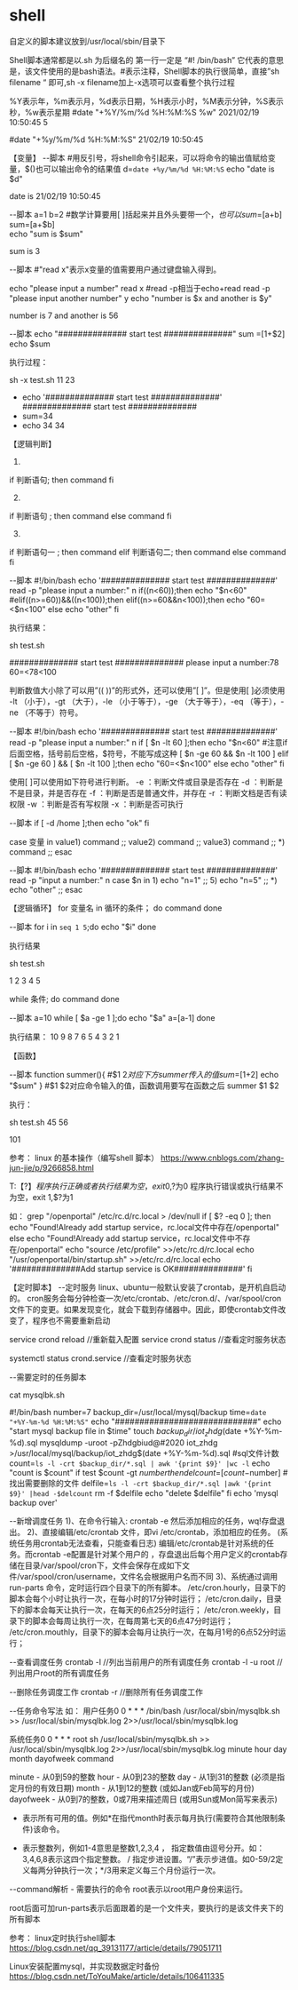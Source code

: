 # shell

自定义的脚本建议放到/usr/local/sbin/目录下

Shell脚本通常都是以.sh 为后缀名的
第一行一定是 “#! /bin/bash” 它代表的意思是，该文件使用的是bash语法。#表示注释，Shell脚本的执行很简单，直接”sh filename “ 即可,sh -x filename加上-x选项可以查看整个执行过程

%Y表示年，%m表示月，%d表示日期，%H表示小时，%M表示分钟，%S表示秒，%w表示星期
#date "+%Y/%m/%d %H:%M:%S %w"
2021/02/19 10:50:45 5

#date "+%y/%m/%d %H:%M:%S"
21/02/19 10:50:45

【变量】
--脚本
#用反引号，将shell命令引起来，可以将命令的输出值赋给变量，$()也可以输出命令的结果值
d=`date +%y/%m/%d %H:%M:%S`
echo "date is $d"

date is 21/02/19 10:50:45



--脚本
a=1
b=2
#数学计算要用[ ]括起来并且外头要带一个$，也可以sum=$[a+b]
sum=$[$a+$b]		
echo "sum is $sum"

sum is 3

--脚本
#"read x"表示x变量的值需要用户通过键盘输入得到。

echo "please input a number"
read x
#read -p相当于echo+read
read -p "please input another number" y
echo "number is $x and another is $y"

number is 7 and another is 56



--脚本
echo "############## start test ##############"
sum =$[$1+$2]
echo $sum

执行过程：

sh -x test.sh 11 23

+ echo '############## start test ##############'
############## start test ##############
+ sum=34
+ echo 34
34

【逻辑判断】

1)
if 判断语句; then
command
fi

2)
if 判断语句 ; then
command
else
command
fi

3)
if 判断语句一 ; then
command
elif 判断语句二; then
command
else
command
fi

--脚本
#!/bin/bash
echo '############## start test ##############'
read -p "please input a number:" n
if((n<60));then
    echo "$n<60"
#elif((n>=60))&&((n<100));then
elif((n>=60&&n<100));then
    echo "60=<$n<100"
else 
    echo "other"
fi

执行结果：

sh test.sh

############## start test ##############
please input a number:78
60=<78<100



判断数值大小除了可以用”(( ))”的形式外，还可以使用”[ ]”。但是使用[ ]必须使用 -lt （小于），-gt （大于），-le （小于等于），-ge （大于等于），-eq （等于），-ne （不等于）符号。

--脚本
#!/bin/bash
echo '############## start test ##############'
read -p "please input a number:" n
if [ $n -lt 60 ];then
    echo "$n<60"
#注意if后面空格，括号前后空格，$符号，不能写成这种 [ $n -ge 60 && $n -lt 100 ]
elif [ $n -ge 60 ] && [ $n -lt 100 ];then
    echo "60=<$n<100"
else 
    echo "other"
fi


使用[ ]可以使用如下符号进行判断。
-e ：判断文件或目录是否存在
-d ：判断是不是目录，并是否存在
-f ：判断是否是普通文件，并存在
-r ：判断文档是否有读权限
-w ：判断是否有写权限
-x ：判断是否可执行

--脚本
if [ -d /home ];then
    echo "ok"
fi


case 变量 in
value1)
command
;;
value2)
command
;;
value3)
command
;;
*)
command
;;
esac

--脚本
#!/bin/bash
echo '############## start test ##############'
read -p "input a number:" n
case $n in
1)
  echo "n=1"
  ;;
5)
  echo "n=5"
  ;;
*)
  echo "other"
  ;;
esac


【逻辑循环】
for 变量名 in 循环的条件； do
command
done

--脚本
for i in `seq 1 5`;do
    echo "$i"
done

执行结果

sh test.sh

1
2
3
4
5


while 条件; do
command
done

--脚本
a=10
while [ $a -ge 1 ];do
    echo "$a"
    a=$[$a-1]
done

执行结果：
10
9
8
7
6
5
4
3
2
1


【函数】

--脚本
function summer(){
#$1 $2对应下方summer传入的值
  sum=$[$1+$2]
  echo "$sum"
}
#$1 $2对应命令输入的值，函数调用要写在函数之后
summer $1 $2

执行：

sh test.sh 45 56

101

参考：
linux 的基本操作（编写shell 脚本）
https://www.cnblogs.com/zhang-jun-jie/p/9266858.html

T:【$?】
程序执行正确或者执行结果为空，exit 0,$?为0
程序执行错误或执行结果不为空，exit 1,$?为1

如：
grep "/openportal" /etc/rc.d/rc.local > /dev/null
if [ $? -eq 0 ]; then
    echo "Found!Already add startup service，rc.local文件中存在/openportal"
else
    echo "Found!Already add startup service，rc.local文件中不存在/openportal"
    echo "source /etc/profile" >>/etc/rc.d/rc.local
    echo "/usr/openportal/bin/startup.sh" >>/etc/rc.d/rc.local
    echo '##############Add startup service is OK##############'
fi


【定时脚本】
--定时服务
linux、ubuntu一般默认安装了crontab，是开机自启动的。 cron服务会每分钟检查一次/etc/crontab、/etc/cron.d/、/var/spool/cron文件下的变更。如果发现变化，就会下载到存储器中。因此，即使crontab文件改变了，程序也不需要重新启动

service crond reload //重新载入配置
service crond status //查看定时服务状态

systemctl status crond.service	//查看定时服务状态

--需要定时的任务脚本

cat mysqlbk.sh

#!/bin/bash
number=7
backup_dir=/usr/local/mysql/backup
time=`date "+%Y-%m-%d %H:%M:%S"`
echo "#############################"
echo "start mysql backup file in $time"
touch $backup_dir/iot_zhdg$(date +%Y-%m-%d).sql
mysqldump -uroot -pZhdgbiud@#2020 iot_zhdg >/usr/local/mysql/backup/iot_zhdg$(date +%Y-%m-%d).sql
#sql文件计数
count=`ls -l -crt $backup_dir/*.sql | awk '{print $9}' |wc -l`
echo "count is $count"
if test $count -gt $number
then
  delcount=$[$count-$number]
  #找出需要删除的文件
  delfile=`ls -l -crt $backup_dir/*.sql |awk '{print $9}' |head -$delcount`
  rm -f $delfile
  echo "delete $delfile"
fi
echo 'mysql backup over'

--新增调度任务
1)、在命令行输入: crontab -e 然后添加相应的任务，wq!存盘退出。 
2)、直接编辑/etc/crontab 文件，即vi /etc/crontab，添加相应的任务。 (系统任务用crontab无法查看，只能查看日志)
编辑/etc/crontab是针对系统的任务。而crontab -e配置是针对某个用户的 ，存盘退出后每个用户定义的crontab存储在目录/var/spool/cron下，文件会保存在成如下文件/var/spool/cron/username，文件名会根据用户名而不同
3)、系统通过调用 run-parts 命令，定时运行四个目录下的所有脚本。
/etc/cron.hourly，目录下的脚本会每个小时让执行一次，在每小时的17分钟时运行；
/etc/cron.daily，目录下的脚本会每天让执行一次，在每天的6点25分时运行；
/etc/cron.weekly，目录下的脚本会每周让执行一次，在每周第七天的6点47分时运行；
/etc/cron.mouthly，目录下的脚本会每月让执行一次，在每月1号的6点52分时运行；

--查看调度任务 
crontab -l 	//列出当前用户的所有调度任务
crontab -l -u root 	//列出用户root的所有调度任务

--删除任务调度工作 
crontab -r 	//删除所有任务调度工作 

--任务命令写法
如：
用户任务0 0 * * * /bin/bash /usr/local/sbin/mysqlbk.sh >> /usr/local/sbin/mysqlbk.log 2>>/usr/local/sbin/mysqlbk.log

系统任务0 0 * * * root sh /usr/local/sbin/mysqlbk.sh >> /usr/local/sbin/mysqlbk.log 2>>/usr/local/sbin/mysqlbk.log
 minute hour day month dayofweek  command

minute - 从0到59的整数
hour - 从0到23的整数
day - 从1到31的整数 (必须是指定月份的有效日期)
month - 从1到12的整数 (或如Jan或Feb简写的月份)
dayofweek - 从0到7的整数，0或7用来描述周日 (或用Sun或Mon简写来表示)

*	表示所有可用的值。例如*在指代month时表示每月执行(需要符合其他限制条件)该命令。
-	表示整数列，例如1-4意思是整数1,2,3,4
，	指定数值由逗号分开。如：3,4,6,8表示这四个指定整数。
/	指定步进设置。“/<interger>”表示步进值。如0-59/2定义每两分钟执行一次；*/3用来定义每三个月份运行一次。



--command解析 - 需要执行的命令
root表示以root用户身份来运行。

root后面可加run-parts表示后面跟着的是一个文件夹，要执行的是该文件夹下的所有脚本

参考：
linux定时执行shell脚本
https://blog.csdn.net/qq_39131177/article/details/79051711

Linux安装配置mysql，并实现数据定时备份
https://blog.csdn.net/ToYouMake/article/details/106411335